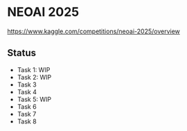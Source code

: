 # NEOAI 2025

https://www.kaggle.com/competitions/neoai-2025/overview

## Status

- Task 1: WIP
- Task 2: WIP
- Task 3
- Task 4
- Task 5: WIP
- Task 6
- Task 7
- Task 8
